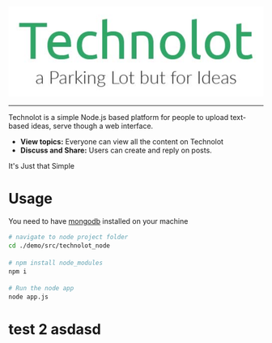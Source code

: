![](/demo/static/logo.jpg)

- - -
Technolot is a simple Node.js based platform for people to upload text-based ideas, serve though a web interface.
* **View topics:** Everyone can view all the content on Technolot
* **Discuss and Share:** Users can create and reply on posts.

It's Just that Simple

# Usage

You need to have [mongodb](https://www.mongodb.com/download-center/community) installed on your machine


``` bash
# navigate to node project folder
cd ./demo/src/technolot_node

# npm install node_modules
npm i

# Run the node app
node app.js
```
# test 2 asdasd